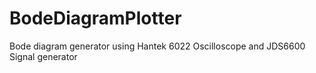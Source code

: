 # BodeDiagramPlotter
Bode diagram generator using Hantek 6022 Oscilloscope and JDS6600 Signal generator
